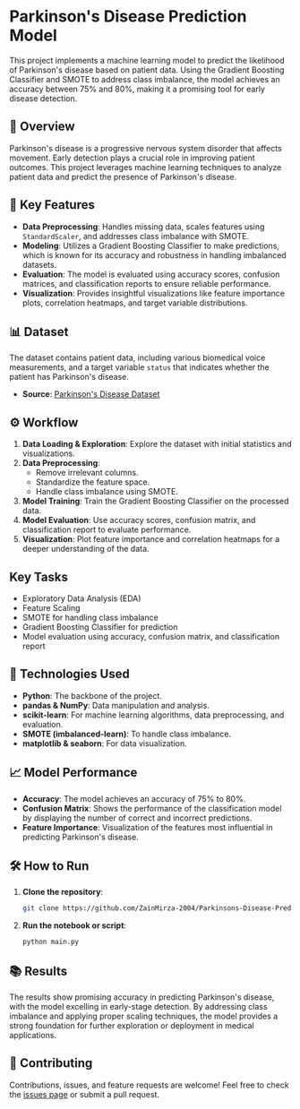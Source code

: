 # Parkinson's Disease Prediction Model

This project implements a machine learning model to predict the likelihood of Parkinson's disease based on patient data. Using the Gradient Boosting Classifier and SMOTE to address class imbalance, the model achieves an accuracy between 75% and 80%, making it a promising tool for early disease detection.

## 🚀 Overview

Parkinson's disease is a progressive nervous system disorder that affects movement. Early detection plays a crucial role in improving patient outcomes. This project leverages machine learning techniques to analyze patient data and predict the presence of Parkinson's disease. 

## 🧠 Key Features

- **Data Preprocessing**: Handles missing data, scales features using `StandardScaler`, and addresses class imbalance with SMOTE.
- **Modeling**: Utilizes a Gradient Boosting Classifier to make predictions, which is known for its accuracy and robustness in handling imbalanced datasets.
- **Evaluation**: The model is evaluated using accuracy scores, confusion matrices, and classification reports to ensure reliable performance.
- **Visualization**: Provides insightful visualizations like feature importance plots, correlation heatmaps, and target variable distributions.

## 📊 Dataset

The dataset contains patient data, including various biomedical voice measurements, and a target variable `status` that indicates whether the patient has Parkinson's disease.

- **Source**: [Parkinson's Disease Dataset](https://archive.ics.uci.edu/ml/datasets/parkinsons)

## ⚙️ Workflow

1. **Data Loading & Exploration**: Explore the dataset with initial statistics and visualizations.
2. **Data Preprocessing**: 
   - Remove irrelevant columns.
   - Standardize the feature space.
   - Handle class imbalance using SMOTE.
3. **Model Training**: Train the Gradient Boosting Classifier on the processed data.
4. **Model Evaluation**: Use accuracy scores, confusion matrix, and classification report to evaluate performance.
5. **Visualization**: Plot feature importance and correlation heatmaps for a deeper understanding of the data.

## Key Tasks

- Exploratory Data Analysis (EDA)
- Feature Scaling
- SMOTE for handling class imbalance
- Gradient Boosting Classifier for prediction
- Model evaluation using accuracy, confusion matrix, and classification report

## 🔧 Technologies Used

- **Python**: The backbone of the project.
- **pandas & NumPy**: Data manipulation and analysis.
- **scikit-learn**: For machine learning algorithms, data preprocessing, and evaluation.
- **SMOTE (imbalanced-learn)**: To handle class imbalance.
- **matplotlib & seaborn**: For data visualization.

## 📈 Model Performance

- **Accuracy**: The model achieves an accuracy of 75% to 80%.
- **Confusion Matrix**: Shows the performance of the classification model by displaying the number of correct and incorrect predictions.
- **Feature Importance**: Visualization of the features most influential in predicting Parkinson's disease.

## 🛠 How to Run

1. **Clone the repository**:
    ```bash
    git clone https://github.com/ZainMirza-2004/Parkinsons-Disease-Prediction-Model.git
    ```

2. **Run the notebook or script**:
    ```bash
    python main.py
    ```

## 📚 Results

The results show promising accuracy in predicting Parkinson's disease, with the model excelling in early-stage detection. By addressing class imbalance and applying proper scaling techniques, the model provides a strong foundation for further exploration or deployment in medical applications.

## 🤝 Contributing

Contributions, issues, and feature requests are welcome! Feel free to check the [issues page](https://github.com/username/parkinsons-disease-prediction/issues) or submit a pull request.
